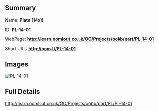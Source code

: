

## Summary
 
Name: __Plate (14x1)__

ID: __PL-14-01__

WebPage: __http://learn.oomlout.co.uk/OO/Projects/oobb/part/PL-14-01__

Short URL: __http://oom.lt/PL-14-01__


## Images
![PL-14-01](http://oomlout.com/oomlout-OOBB/part/PL/PL-14-01/OOBB-PL-14-01_420.png)




## Full Details

 http://learn.oomlout.co.uk/OO/Projects/oobb/part/PL/PL-14-01

